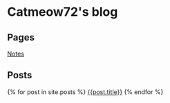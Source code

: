 # Catmeow72's blog
## Pages
[Notes](/notes.html)
## Posts
{% for post in site.posts %}
[{{post.title}}]({{post.url}})
{% endfor %}
